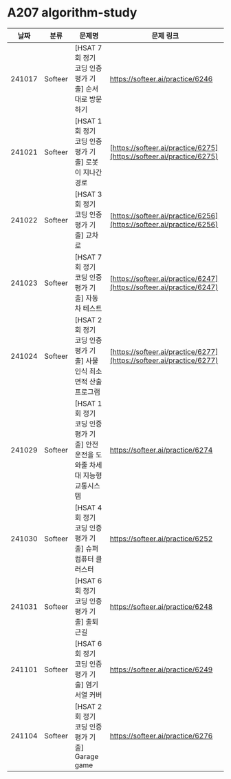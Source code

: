 # A207 algorithm-study


| **날짜** | **분류**     | **문제명**          | **문제 링크**                                         | 
| -------- | ---------------- | ----------- | ----------------------------------------------------- | 
| 241017  |  Softeer |     [HSAT 7회 정기 코딩 인증평가 기출] 순서대로 방문하기           |  https://softeer.ai/practice/6246      | 
| 241021  | Softeer |     [HSAT 1회 정기 코딩 인증평가 기출] 로봇이 지나간 경로           |  [https://softeer.ai/practice/6275](https://softeer.ai/practice/6275)      |      
| 241022  |  Softeer |     [HSAT 3회 정기 코딩 인증평가 기출] 교차로          |  [https://softeer.ai/practice/6256](https://softeer.ai/practice/6256)      |      
| 241023  |    Softeer |     [HSAT 7회 정기 코딩 인증평가 기출] 자동차 테스트           |  [https://softeer.ai/practice/6247](https://softeer.ai/practice/6247)      |      
| 241024  |  Softeer |     [HSAT 2회 정기 코딩 인증평가 기출] 사물인식 최소 면적 산출 프로그램           |  [https://softeer.ai/practice/6277](https://softeer.ai/practice/6277)      |      
| 241029  |  Softeer |     [HSAT 1회 정기 코딩 인증평가 기출] 안전운전을 도와줄 차세대 지능형 교통시스템      | https://softeer.ai/practice/6274     | 
| 241030  |  Softeer |     [HSAT 4회 정기 코딩 인증평가 기출] 슈퍼컴퓨터 클러스터           | https://softeer.ai/practice/6252   | 
| 241031  |  Softeer | [HSAT 6회 정기 코딩 인증평가 기출] 출퇴근길   | https://softeer.ai/practice/6248   | 
| 241101  |  Softeer |   [HSAT 6회 정기 코딩 인증평가 기출] 염기서열 커버   |  https://softeer.ai/practice/6249  | 
| 241104  |  Softeer | [HSAT 2회 정기 코딩 인증평가 기출] Garage game   | https://softeer.ai/practice/6276  |
